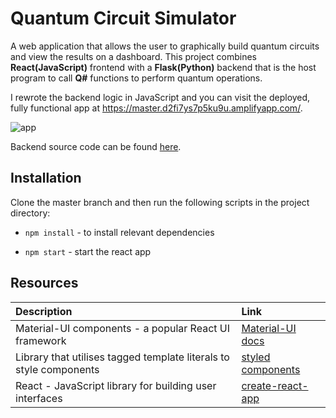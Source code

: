 # Quantum Circuit Simulator

A web application that allows the user to graphically build quantum circuits and view the results on a dashboard. This project combines **React(JavaScript)** frontend with a **Flask(Python)** backend that is the host program to call **Q#** functions to perform quantum operations.

I rewrote the backend logic in JavaScript and you can visit the deployed, fully functional app at https://master.d2fi7ys7p5ku9u.amplifyapp.com/.

![app](https://quantumcircuitsimulator.s3.eu-west-2.amazonaws.com/quantumapp.gif)

Backend source code can be found [here](https://github.com/XandraV/quantum-python-backend/).

## Installation

Clone the master branch and then run the following scripts in the project directory:

- `npm install` - to install relevant dependencies

- `npm start` - start the react app


## Resources

| Description                                                        | Link                                                                      |
| :----------------------------------------------------------------- | :------------------------------------------------------------------------ |
| Material-UI components - a popular React UI framework              | [Material-UI docs](https://material-ui.com/getting-started/installation/) |
| Library that utilises tagged template literals to style components | [styled components](https://styled-components.com/)                       |
| React - JavaScript library for building user interfaces            | [create-react-app](https://github.com/facebook/create-react-app)          |